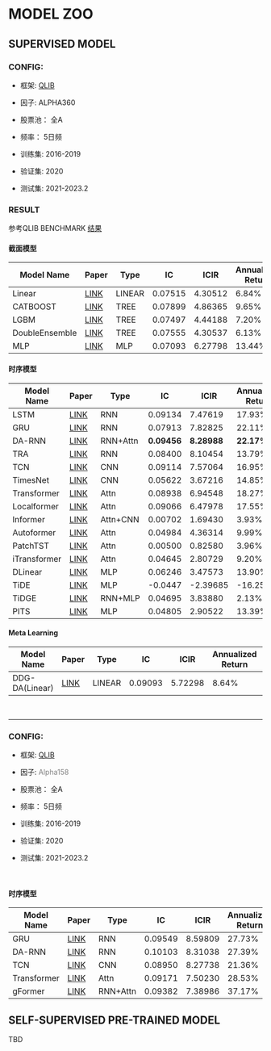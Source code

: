 # MODEL ZOO

## SUPERVISED MODEL

### CONFIG:

- 框架: [QLIB](https://github.com/microsoft/qlib/tree/main)

- 因子: ALPHA360

- 股票池： 全A

- 频率： 5日频

- 训练集: 2016-2019

- 验证集: 2020

- 测试集: 2021-2023.2

### RESULT

参考QLIB BENCHMARK [结果](https://github.com/microsoft/qlib/tree/main/examples/benchmarks)


#### 截面模型

| Model Name                               | Paper   | Type | IC          | ICIR        | Annualized Return | Information Ratio | Max Drawdown | Alpha | Information Ratio(alpha) | Max Drawdown(alpha) | PLOT | 
|------------------------------------------|-------------|-------------|-------------|-------------|-------------|-------------|-------------|-------------|-------------|-------------|-------------|
|Linear|[LINK]()|LINEAR|0.07515|4.30512|6.84%|0.45324|27.61%|10.36%|0.83945|12.79%|[PLOT](./PLOT/backtest_result_linear_single_d5_top400_drop400_alpha360.html)|
|CATBOOST| [LINK](https://proceedings.neurips.cc/paper/2018/file/14491b756b3a51daac41c24863285549-Paper.pdf)| TREE |  0.07899| 4.86365| 9.65% | 0.57736 | 30.68% | 13.46% | 1.62153 | 12.30% | [PLOT](./PLOT/backtest_result_catboost_single_d5_top400_drop400_alpha360.html)
|LGBM|[LINK]()|TREE|0.07497|4.44188|7.20%|0.45381|32.82%|11.03%|0.89911|12.91%|[PLOT](./PLOT/backtest_result_lightgbm_single_d5_top400_drop400_alpha360.html)
|DoubleEnsemble|[LINK](https://arxiv.org/pdf/2010.01265.pdf)|TREE| 0.07555|4.30537|6.13%|0.39556|34.53%|10.00%|0.78544|14.05%|[PLOT](./PLOT/backtest_result_doubleensemble_single_d5_top400_drop400_alpha360.html)|
|MLP|[LINK]()|MLP|0.07093|6.27798|13.44%|0.83009|20.08%|17.02%|1.44013|10.59%|[PLOT](./PLOT/backtest_result_mlp_single_d5_top400_drop400_alpha360.html)|


#### 时序模型

| Model Name                               | Paper   | Type | IC          | ICIR        | Annualized Return | Information Ratio | Max Drawdown | Alpha | Information Ratio(alpha) | Max Drawdown(alpha) | PLOT | 
|------------------------------------------|-------------|-------------|-------------|-------------|-------------|-------------|-------------|-------------|-------------|-------------|-------------|
|LSTM|[LINK](https://direct.mit.edu/neco/article-abstract/9/8/1735/6109/Long-Short-Term-Memory?redirectedFrom=fulltext)|RNN|0.09134|7.47619|17.93%|0.96085|29.32%|22.01%|1.68747|12.28%|[PLOT](./PLOT/backtest_result_lstm_single_d5_top400_drop400_alpha360.html)|
|GRU|[LINK](https://arxiv.org/pdf/1412.3555.pdf)|RNN| 0.07913| 7.82825| 22.11% | 1.21610 | 24.93% | 26.20% | 2.16575 | 9.15% |  [PLOT](./PLOT/backtest_result_gru_single_d5_top400_drop400_alpha360.html)|
|DA-RNN|[LINK](https://www.ijcai.org/Proceedings/2017/0366.pdf)|RNN+Attn| **0.09456** | **8.28988**| **22.17%** | 1.19277 | 26.22% | 26.31% | 2.10914 | 9.20% | [PLOT](./PLOT/backtest_result_alstm_single_d5_top400_drop400_alpha360.html) | 
|TRA|[LINK]()|RNN|0.08400|8.10454|13.79%|0.81530|26.77%|17.71%|1.62311|8.99%|[PLOT](./PLOT/backtest_result_tra_single_d5_top400_drop400_alpha360.html) | 
|TCN|[LINK](https://arxiv.org/abs/1803.01271)|CNN|0.09114|7.57064|16.95%|0.94854|26.44%|20.92%|1.70229|10.09%|[PLOT](./PLOT/backtest_result_tcn_single_d5_top400_drop400_alpha360.html)|
|TimesNet|[LINK]()|CNN|0.05622|3.67216|14.85%|0.95159|23.21%|18.23%|1.50865|11.08%|[PLOT](./PLOT/backtest_result_timesnet_single_d5_top400_drop400_alpha360.html)|
|Transformer|[LINK](https://arxiv.org/abs/1706.03762)|Attn|0.08938|6.94548|18.27%|1.02255|25.98%|22.05%|1.66291|11.42%|[PLOT](./PLOT/backtest_result_transformer_single_d5_top400_drop400_alpha360.html)|
|Localformer|[LINK](https://arxiv.org/abs/2202.10240)|Attn|0.09066|6.47978|17.55%|1.01227|25.91%|21.24%|1.62241|10.72%|[PLOT](./PLOT/backtest_result_localformer_single_d5_top400_drop400_alpha360.html)|
|Informer|[LINK](https://arxiv.org/abs/2012.07436)|Attn+CNN|0.00702|1.69430|3.93%|0.30673|28.63%|7.59%|0.75850|13.03%|[PLOT](./PLOT/backtest_result_informer_single_d5_top400_drop400_alpha360.html)|
|Autoformer|[LINK](https://arxiv.org/abs/2106.13008)|Attn| 0.04984|4.36314|9.99%|0.65911|24.41%|13.34%|1.12588|11.77%|[PLOT](./PLOT/backtest_result_autoformer_single_d5_top400_drop400_alpha360.html)|
|PatchTST|[LINK](https://arxiv.org/abs/2211.14730)|Attn|0.00500|0.82580|3.96%|0.30926|27.72%|7.58%|0.75946|11.17%|[PLOT](./PLOT/backtest_result_patchtst_single_d5_top400_drop400_alpha360.html)|
|iTransformer|[LINK](https://arxiv.org/abs/2310.06625)|Attn| 0.04645|2.80729|9.20%|0.63440|21.66%|12.38%|1.03928|12.12%|[PLOT](./PLOT/backtest_result_itransformer_single_d5_top400_drop400_alpha360.html)
|DLinear|[LINK](https://arxiv.org/abs/2205.13504)|MLP|0.06246|3.47573|13.90%|0.92929|20.35%|17.11%|1.39859|9.80%|[PLOT](./PLOT/backtest_result_dlinear_single_d5_top400_drop400_alpha360.html)|
|TiDE|[LINK](https://arxiv.org/abs/2304.08424)|MLP|-0.0447|-2.39685|-16.25%|-0.60535|43.30%|-12.94%|-0.74022|34.66%|[PLOT](./PLOT/backtest_result_tide_single_d5_top400_drop400_alpha360.html)|
|TiDGE|[LINK](https://arxiv.org/abs/2304.08424)|RNN+MLP|0.04695|3.83880|2.13%|0.21000|33.73%|5.86%|0.54744|12.41%|[PLOT](./PLOT/backtest_result_tidge_single_d5_top400_drop400_alpha360.html)
|PITS|[LINK](https://arxiv.org/abs/xxxxx)|MLP|0.04805|2.90522|13.39%|0.77905|21.82%|16.08%|1.28619|9.51%|[PLOT](./PLOT/backtest_result_pits_single_d5_top400_drop400_alpha360.html)



#### **Meta Learning**

| Model Name                               | Paper   | Type | IC          | ICIR        | Annualized Return | Information Ratio | Max Drawdown | Alpha | Information Ratio(alpha) | Max Drawdown(alpha) | PLOT | 
|------------------------------------------|-------------|-------------|-------------|-------------|-------------|-------------|-------------|-------------|-------------|-------------|-------------|
|DDG-DA(Linear)|[LINK](https://arxiv.org/abs/2201.04038)|LINEAR|0.09093|5.72298|8.64%|0.56213|25.90%|12.04%|0.97114|13.24%|[PLOT](./PLOT/backtest_result_ddgda-linear_single_d5_top400_drop400_alpha360.html)|

<BR>

***

### CONFIG:

- 框架: [QLIB](https://github.com/microsoft/qlib/tree/main)

- 因子: <font color=Gray>Alpha158</font>

- 股票池： 全A

- 频率： 5日频

- 训练集: 2016-2019

- 验证集: 2020

- 测试集: 2021-2023.2


<BR>

#### 时序模型

| Model Name                               | Paper   | Type | IC          | ICIR        | Annualized Return | Information Ratio | Max Drawdown | Alpha | Information Ratio(alpha) | Max Drawdown(alpha) | PLOT | 
|------------------------------------------|-------------|-------------|-------------|-------------|-------------|-------------|-------------|-------------|-------------|-------------|-------------|
|GRU|[LINK](https://arxiv.org/pdf/1412.3555.pdf)|RNN| 0.09549| 8.59809| 27.73% | 1.31398 | 27.10% | 32.10% | 2.03045 | 12.98% |  [PLOT](./PLOT/backtest_result_gru_single_d5_top400_drop400_alpha158.html)|
|DA-RNN|[LINK](https://www.ijcai.org/Proceedings/2017/0366.pdf)|RNN| 0.10103 | 8.31038| 27.39% | 1.31741 | 27.97% | 31.70% | 2.02836 | 13.37% | [PLOT](./PLOT/backtest_result_alstm_single_d5_top400_drop400_alpha158.html) | 
|TCN|[LINK](https://arxiv.org/abs/1803.01271)|CNN|0.08950|8.27738|21.36%|1.12395|26.38%|25.54%|1.96430|10.00%|[PLOT](./PLOT/backtest_result_tcn_single_d5_top400_drop400_alpha158.html)|
|Transformer|[LINK](https://arxiv.org/abs/1706.03762)|Attn|0.09171|7.50230|28.53%|1.43050|23.91%|32.68%|2.16476|11.60%|[PLOT](./PLOT/backtest_result_transformer_single_d5_top400_drop400_alpha158.html)|
|gFormer|[LINK]()|RNN+Attn|0.09382|7.38986|37.17%|1.52404|23.60%|40.42%|2.24242|12.76%|[PLOT](./PLOT/backtest_result_gformer_single_d5_top400_drop400_alpha158.html)|



## SELF-SUPERVISED PRE-TRAINED MODEL

TBD




